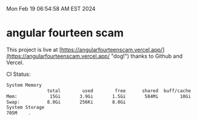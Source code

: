 Mon Feb 19 06:54:58 AM EST 2024

# angular fourteen scam


This project is live at [https://angularfourteenscam.vercel.app/](https://angularfourteenscam.vercel.app/ "dog!") thanks to Github and Vercel.

CI Status: 

```bash
System Memory
               total        used        free      shared  buff/cache   available
Mem:            15Gi       3.9Gi       1.5Gi       584Mi        10Gi        11Gi
Swap:          8.0Gi       256Ki       8.0Gi
System Storage
705M	.
```
